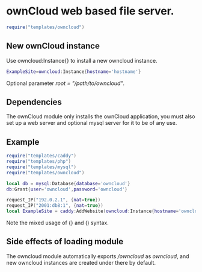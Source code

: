 # ownCloud web based file server.
```lua
require("templates/owncloud")
```
## New ownCloud instance
Use owncloud:Instance{} to install a new owncloud instance.
```lua
ExampleSite=owncloud:Instance{hostname='hostname'}
```
Optional parameter *root = "/path/to/owncloud"*.
## Dependencies
The ownCloud module only installs the ownCloud application, you must also set up a web server and optional mysql server for it to be of any use.
## Example
```lua
require("templates/caddy")
require("templates/php")
require("templates/mysql")
require("templates/owncloud")

local db = mysql:Database{database='owncloud'}
db:Grant{user='owncloud',password='owncloud'}

request_IP("192.0.2.1", {nat=true})
request_IP("2001:db8:1", {nat=true})
local ExampleSite = caddy:AddWebsite(owncloud:Instance{hostname='owncloud.example.com'})
```
Note the mixed usage of {} and () syntax.
## Side effects of loading module
The owncloud module automatically exports */owncloud* as *owncloud*, and new owncloud instances are created under there by default.